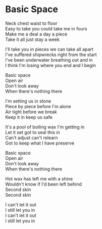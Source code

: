 # Basic Space  

Neck chest waist to floor  
Easy to take you could take me in fours  
Make me a deal a day a piece  
Take it all just stay a week  

I'll take you in pieces we can take all apart  
I've suffered shipwrecks right from the start  
I've been underwater breathing out and in  
I think I'm losing where you end and I begin  

Basic space  
Open air  
Don't look away  
When there's nothing there  

I'm setting us in stone  
Piece by piece before I'm alone  
Air tight before we break  
Keep it in keep us safe  

It's a pool of boiling wax I'm getting in  
Let it set got to seal this in  
Can't adjust can't relearn  
Got to keep what I have preserve  

Basic space  
Open air  
Don't look away  
When there's nothing there  

Hot wax has left me with a shine  
Wouldn't know if I'd been left behind  
Second skin  
Second skin  

I can't let it out  
I still let you in  
I can't let it out  
I still let you in  
